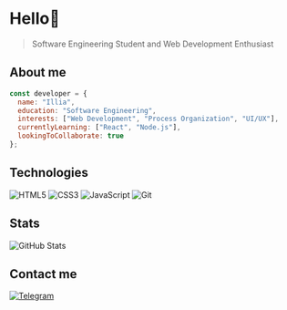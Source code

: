 # Hello👋

> Software Engineering Student and Web Development Enthusiast

## About me

```javascript
const developer = {
  name: "Illia",
  education: "Software Engineering",
  interests: ["Web Development", "Process Organization", "UI/UX"],
  currentlyLearning: ["React", "Node.js"],
  lookingToCollaborate: true
};
```

## Technologies

![HTML5](https://img.shields.io/badge/-HTML5-E34F26?style=flat-square&logo=html5&logoColor=white)
![CSS3](https://img.shields.io/badge/-CSS3-1572B6?style=flat-square&logo=css3&logoColor=white)
![JavaScript](https://img.shields.io/badge/-JavaScript-F7DF1E?style=flat-square&logo=javascript&logoColor=black)
![Git](https://img.shields.io/badge/-Git-F05032?style=flat-square&logo=git&logoColor=white)

## Stats

![GitHub Stats](https://github-readme-stats.vercel.app/api?username=harukicode&show_icons=true&theme=tokyonight&hide_title=true&hide_border=true&count_private=true&hide=contribs,prs)

## Contact me

[![Telegram](https://img.shields.io/badge/-Telegram-26A5E4?style=flat-square&logo=telegram&logoColor=white)](https://t.me/@katizen)


<!-- This README was created with ♥ -->
